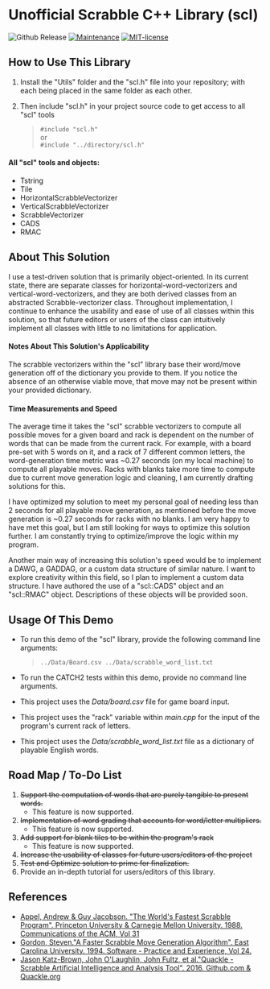 # Unofficial Scrabble C++ Library (scl)

![Github Release](https://img.shields.io/badge/release-v1.0.0-informational)
[![Maintenance](https://img.shields.io/badge/Maintained%3F-yes-green.svg)](https://github.com/adamcesco/scl-solver/graphs/commit-activity)
[![MIT-license](https://img.shields.io/badge/License-MIT-blue.svg)](./LICENSE.txt)

## How to Use This Library

1. Install the "Utils" folder and the "scl.h" file into your repository; with each being placed in the same folder as each other.
2. Then include "scl.h" in your project source code to get access to all "scl" tools

    > `#include "scl.h"` <br> or <br>
    `#include "../directory/scl.h"`

#### All "scl" tools and objects:
 
- Tstring
- Tile
- HorizontalScrabbleVectorizer
- VerticalScrabbleVectorizer
- ScrabbleVectorizer
- CADS
- RMAC

## About This Solution

I use a test-driven solution that is primarily object-oriented. In its current state, there are separate classes for horizontal-word-vectorizers and vertical-word-vectorizers, and they are both derived classes from an abstracted Scrabble-vectorizer class. Throughout implementation, I continue to enhance the usability and ease of use of all classes within this solution, so that future editors or users of the class can intuitively implement all classes with little to no limitations for application.

#### Notes About This Solution's Applicability

The scrabble vectorizers within the "scl" library base their word/move generation off of the dictionary you provide to them. If you notice the absence of an otherwise viable move, that move may not be present within your provided dictionary.

#### Time Measurements and Speed

The average time it takes the "scl" scrabble vectorizers to compute all possible moves for a given board and rack is dependent on the number of words that can be made from the current rack. For example, with a board pre-set with 5 words on it, and a rack of 7 different common letters, the word-generation time metric was ~0.27 seconds (on my local machine) to compute all playable moves. Racks with blanks take more time to compute due to current move generation logic and cleaning, I am currently drafting solutions for this. 

I have optimized my solution to meet my personal goal of needing less than 2 seconds for all playable move generation, as mentioned before the move generation is ~0.27 seconds for racks with no blanks. I am very happy to have met this goal, but I am still looking for ways to optimize this solution further. I am constantly trying to optimize/improve the logic within my program.

Another main way of increasing this solution's speed would be to implement a DAWG, a GADDAG, or a custom data structure of similar nature. I want to explore creativity within this field, so I plan to implement a custom data structure. I have authored the use of a "scl::CADS" object and an "scl::RMAC" object. Descriptions of these objects will be provided soon.

## Usage Of This Demo

- To run this demo of the "scl" library, provide the following command line arguments:

  >`../Data/Board.csv ../Data/scrabble_word_list.txt`

- To run the CATCH2 tests within this demo, provide no command line arguments.
- This project uses the *Data/board.csv* file for game board input.
- This project uses the "rack" variable within *main.cpp* for the input of the program's current rack of letters.
- This project uses the *Data/scrabble_word_list.txt* file as a dictionary of playable English words.

## Road Map / To-Do List

1. ~~Support the computation of words that are purely tangible to present words.~~
    - This feature is now supported.
2. ~~Implementation of word grading that accounts for word/letter multipliers.~~
    - This feature is now supported.
3. ~~Add support for blank tiles to be within the program's rack~~
    - This feature is now supported.
4. ~~Increase the usability of classes for future users/editors of the project~~
5. ~~Test and Optimize solution to prime for finalization.~~
7. Provide an in-depth tutorial for users/editors of this library.

## References

- [Appel, Andrew & Guy Jacobson. "The World's Fastest Scrabble Program". Princeton University & Carnegie Mellon University. 1988. Communications of the ACM, Vol 31](https://dl.acm.org/doi/10.1145/42411.42420)
- [Gordon, Steven."A Faster Scrabble Move Generation Algorithm". East Carolina University. 1994. Software - Practice and Experience, Vol 24.](https://doi.org/10.1002/spe.4380240205)
- [Jason Katz-Brown, John O'Laughlin, John Fultz, et al."Quackle - Scrabble Artificial Intelligence and Analysis Tool". 2016. Github.com & Quackle.org](https://github.com/quackle/quackle)

